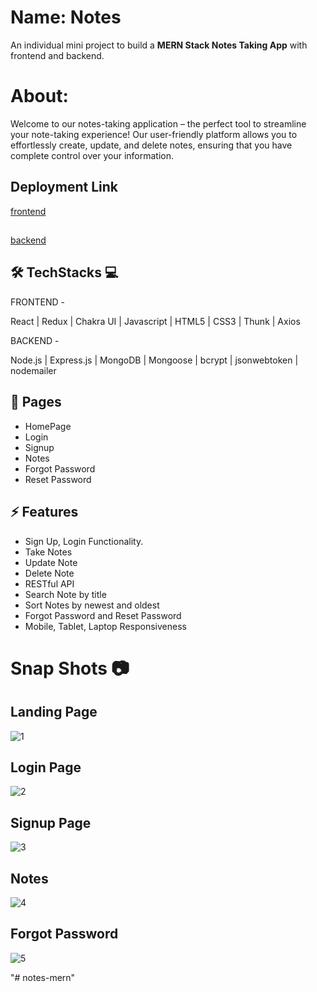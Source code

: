 
# Name: Notes

An individual mini project to build a **MERN Stack Notes Taking App** with frontend and backend.

# About:

Welcome to our notes-taking application – the perfect tool to streamline your note-taking experience! Our user-friendly platform allows you to effortlessly create, update, and delete notes, ensuring that you have complete control over your information.

## Deployment Link

[frontend](https://notes.siyanul.com/)
##
[backend](https://notes.siyanul.com/api)


## 🛠 TechStacks 💻

FRONTEND -

React | Redux | Chakra UI | Javascript | HTML5 | CSS3 | Thunk | Axios

BACKEND -

 Node.js | Express.js | MongoDB | Mongoose | bcrypt | jsonwebtoken | nodemailer

## 📄 Pages

- HomePage
- Login
- Signup
- Notes
- Forgot Password
- Reset Password

## ⚡ Features

- Sign Up, Login Functionality.
- Take Notes
- Update Note
- Delete Note
- RESTful API
- Search Note by title
- Sort Notes by newest and oldest
- Forgot Password and Reset Password
- Mobile, Tablet, Laptop Responsiveness

# Snap Shots 📷
## Landing Page
![1](https://github.com/siyamulislam/mern-notes/assets/123942835/9e8a14a8-353a-431a-aba5-0d6f3adb9b93)


## Login Page
![2](https://github.com/siyamulislam/mern-notes/assets/123942835/86546b49-f9a2-489e-a8eb-ed65194d712b)


## Signup Page 
![3](https://github.com/siyamulislam/mern-notes/assets/123942835/73ef968d-ffe1-4564-b0a0-3ee1baa04369)


## Notes
![4](https://github.com/siyamulislam/mern-notes/assets/123942835/11950434-8461-4a1a-ab53-22195b3fd02b)

## Forgot Password
![5](https://github.com/siyamulislam/mern-notes/assets/123942835/f87fb784-74dd-4435-bae5-dd1b8cd3db5a)


"# notes-mern" 

